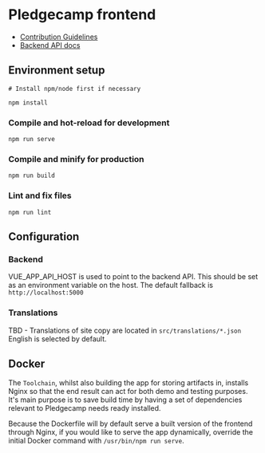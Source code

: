 # Pledgecamp frontend

- [Contribution Guidelines](CONTRIBUTING.md)
- [Backend API docs](https://github.com/pledgecamp/pledgecamp-backend/blob/master/API_DOC.md)

## Environment setup
```
# Install npm/node first if necessary

npm install
```

### Compile and hot-reload for development
```
npm run serve
```

### Compile and minify for production
```
npm run build
```

### Lint and fix files
```
npm run lint
```

## Configuration

### Backend

VUE_APP_API_HOST is used to point to the backend API.
This should be set as an environment variable on the host. The default fallback is `http://localhost:5000`

### Translations

TBD - Translations of site copy are located in `src/translations/*.json`
English is selected by default.

## Docker

The `Toolchain`, whilst also building the app for storing artifacts in, installs
Nginx so that the end result can act for both demo and testing purposes. It's
main purpose is to save build time by having a set of dependencies relevant to
Pledgecamp needs ready installed.

Because the Dockerfile will by default serve a built version of the frontend
through Nginx, if you would like to serve the app dynamically, override the
initial Docker command with `/usr/bin/npm run serve`.

